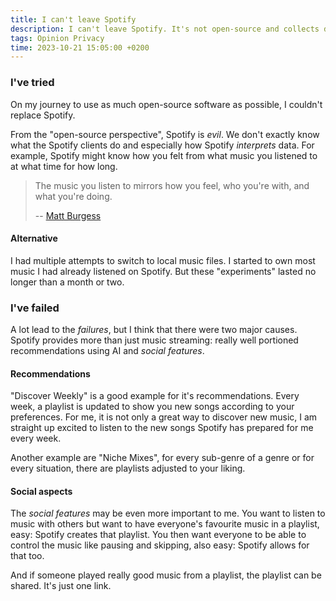 ```yaml
---
title: I can't leave Spotify
description: I can't leave Spotify. It's not open-source and collects data, but I am keeping it anyways.
tags: Opinion Privacy
time: 2023-10-21 15:05:00 +0200
---
```


### I've tried

On my journey to use as much open-source software as possible, I couldn't replace Spotify.

From the "open-source perspective", Spotify is *evil*. We don't exactly know what the Spotify clients do and especially how Spotify *interprets* data. For example, Spotify might know how you felt from what music you listened to at what time for how long.

> The music you listen to mirrors how you feel, who you're with, and what you're doing.
>
> -- [Matt Burgess](https://www.wired.com/story/spotify-tracking-how-to-stop-it)

#### Alternative

I had multiple attempts to switch to local music files. I started to own most music I had already listened on Spotify. But these "experiments" lasted no longer than a month or two.

### I've failed

A lot lead to the *failures*, but I think that there were two major causes. Spotify provides more than just music streaming: really well portioned recommendations using AI and *social features*.

#### Recommendations

"Discover Weekly" is a good example for it's recommendations. Every week, a playlist is updated to show you new songs according to your preferences. For me, it is not only a great way to discover new music, I am straight up excited to listen to the new songs Spotify has prepared for me every week.

Another example are "Niche Mixes", for every sub-genre of a genre or for every situation, there are playlists adjusted to your liking.

#### Social aspects

The *social features* may be even more important to me. You want to listen to music with others but want to have everyone's favourite music in a playlist, easy: Spotify creates that playlist. You then want everyone to be able to control the music like pausing and skipping, also easy: Spotify allows for that too.

And if someone played really good music from a playlist, the playlist can be shared. It's just one link.
